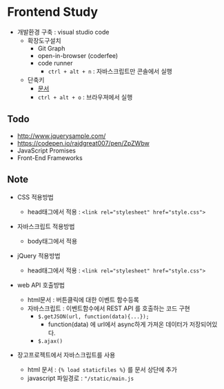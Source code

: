 # Frontend Study

* 개발환경 구축 : visual studio code
    * 확장도구설치
        * Git Graph
        * open-in-browser (coderfee)
        * code runner
            * ```ctrl + alt + n``` : 자바스크립트만 콘솔에서 실행
    * 단축키
        * [문서](https://code.visualstudio.com/shortcuts/keyboard-shortcuts-windows.pdf)
        * ```ctrl + alt + o``` : 브라우져에서 실행

## Todo

* http://www.jquerysample.com/
* https://codepen.io/rajdgreat007/pen/ZpZWbw
* JavaScript Promises
* Front-End Frameworks


## Note

* CSS 적용방법
    * head태그에서 적용 : ```<link rel="stylesheet" href="style.css">```

* 자바스크립트 적용방법
    * body태그에서 적용

* jQuery 적용방법
    * head태그에서 적용 : ```<link rel="stylesheet" href="style.css">```

* web API 호출방법
    * html문서 : 버튼클릭에 대한 이벤트 함수등록
    * 자바스크립트 : 이벤트함수에서 REST API 를 호출하는 코드 구현
        * ```$.getJSON(url, function(data){...});```
            * function(data) 에 url에서 async하게 가져온 데이터가 저장되어있다.
        * ```$.ajax()```

* 장고프로젝트에서 자바스크립트를 사용
    * html 문서 : ```{% load staticfiles %}``` 를 문서 상단에 추가
    * javascript 파일경로 : ```"/static/main.js```

